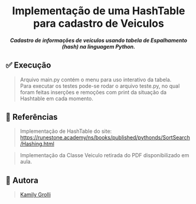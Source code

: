 <h1 align="center">Implementação de uma HashTable para cadastro de Veiculos</h1>
<h5 align="center">Cadastro de informações de veículos usando tabela de Espalhamento (hash) na linguagem Python.</h5>

## :white_check_mark: Execução 
> Arquivo main.py contém o menu para uso interativo da tabela.  
> Para executar os testes pode-se rodar o arquivo teste.py, no qual foram feitas inserções e remoções com print da situação da Hashtable em cada momento.

 
 ## :pushpin: Referências
 > Implementação de HashTable do site: https://runestone.academy/ns/books/published/pythonds/SortSearch/Hashing.html

 >Implementação da Classe Veiculo retirada do PDF disponibilizado em aula.

 
 ## :bust_in_silhouette: Autora 
>[Kamily Grolli](https://github.com/KamilyG)
